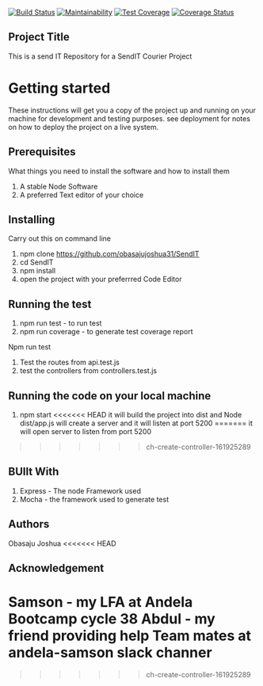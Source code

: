 

[![Build Status](https://travis-ci.org/obasajujoshua31/SendIT.svg?branch=master)](https://travis-ci.org/obasajujoshua31/SendIT) [![Maintainability](https://api.codeclimate.com/v1/badges/014ab05de2a59ad994f9/maintainability)](https://codeclimate.com/github/obasajujoshua31/SendIT/maintainability) [![Test Coverage](https://api.codeclimate.com/v1/badges/014ab05de2a59ad994f9/test_coverage)](https://codeclimate.com/github/obasajujoshua31/SendIT/test_coverage) [![Coverage Status](https://coveralls.io/repos/github/obasajujoshua31/SendIT/badge.svg?branch=master)](https://coveralls.io/github/obasajujoshua31/SendIT?branch=master)


## Project Title
This is a send IT Repository for a SendIT Courier Project
# Getting started
These instructions will get you a copy of the project up and running on your machine for development and testing purposes. 
see deployment for notes on how to deploy the project on a live system.

## Prerequisites
What things you need to install the software and how to install them

1. A stable Node Software
2. A preferred Text editor of your choice

## Installing 
Carry out this on command line
1. npm clone https://github.com/obasajujoshua31/SendIT
2. cd SendIT
3. npm install
4. open the project with your preferrred Code Editor

## Running the test
1. npm run test - to run test
2. npm run coverage - to generate test coverage report

Npm run test
1. Test the routes from api.test.js
2. test the controllers from controllers.test.js

## Running the code on your local machine
1. npm start 
<<<<<<< HEAD
it will build the project into dist and Node dist/app.js will create a server and it will listen at port 5200
=======
it will open server to listen from port 5200
>>>>>>> ch-create-controller-161925289

## BUIlt With
1. Express - The node Framework used
2. Mocha - the framework used to generate test

## Authors 
Obasaju Joshua
<<<<<<< HEAD

## Acknowledgement 
Samson - my LFA at Andela Bootcamp cycle 38
Abdul - my friend providing help
Team mates at andela-samson slack channer
=======
>>>>>>> ch-create-controller-161925289


   
